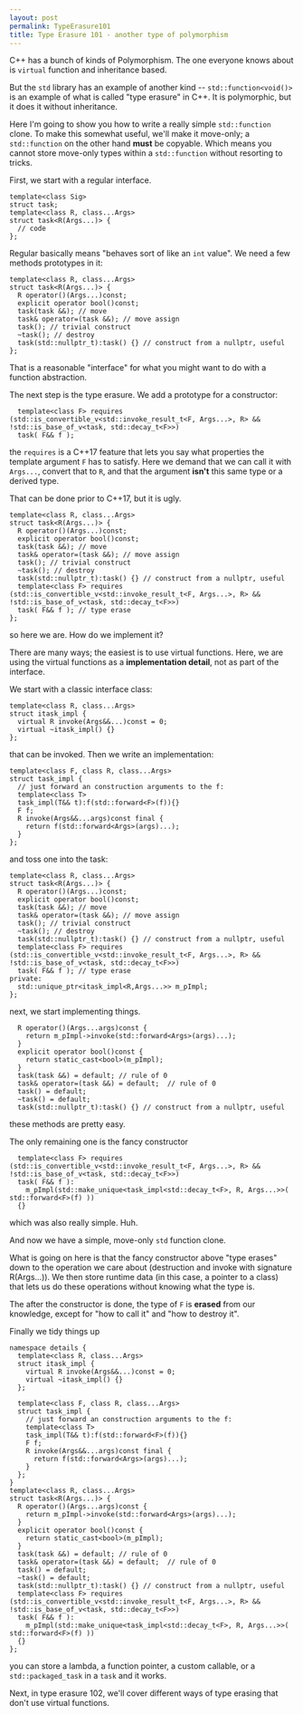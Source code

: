 ```yaml
---
layout: post
permalink: TypeErasure101
title: Type Erasure 101 - another type of polymorphism
---
```


C++ has a bunch of kinds of Polymorphism. The one everyone knows about is `virtual` function and inheritance based.

But the `std` library has an example of another kind -- `std::function<void()>` is an example of what is called "type erasure" in C++.  It is polymorphic, but it does it without inheritance.

Here I'm going to show you how to write a really simple `std::function` clone.  To make this somewhat useful, we'll make it move-only; a `std::function` on the other hand **must** be copyable.  Which means you cannot store move-only types within a `std::function` without resorting to tricks.

First, we start with a regular interface.

    template<class Sig>
    struct task;
    template<class R, class...Args>
    struct task<R(Args...)> {
      // code
    };
Regular basically means "behaves sort of like an `int` value".  We need a few methods prototypes in it:

    template<class R, class...Args>
    struct task<R(Args...)> {
      R operator()(Args...)const;
      explicit operator bool()const;
      task(task &&); // move
      task& operator=(task &&); // move assign
      task(); // trivial construct
      ~task(); // destroy
      task(std::nullptr_t):task() {} // construct from a nullptr, useful
    };
That is a reasonable "interface" for what you might want to do with a function abstraction.

The next step is the type erasure.  We add a prototype for a constructor:

      template<class F> requires (std::is_convertible_v<std::invoke_result_t<F, Args...>, R> && !std::is_base_of_v<task, std::decay_t<F>>)
      task( F&& f );
the `requires` is a C++17 feature that lets you say what properties the template argument `F` has to satisfy.  Here we demand that we can call it with `Args...`, convert that to `R`, and that the argument **isn't** this same type or a derived type.

That can be done prior to C++17, but it is ugly.

    template<class R, class...Args>
    struct task<R(Args...)> {
      R operator()(Args...)const;
      explicit operator bool()const;
      task(task &&); // move
      task& operator=(task &&); // move assign
      task(); // trivial construct
      ~task(); // destroy
      task(std::nullptr_t):task() {} // construct from a nullptr, useful
      template<class F> requires (std::is_convertible_v<std::invoke_result_t<F, Args...>, R> && !std::is_base_of_v<task, std::decay_t<F>>)
      task( F&& f ); // type erase
    };
so here we are.  How do we implement it?

There are many ways; the easiest is to use virtual functions.  Here, we are using the virtual functions as a **implementation detail**, not as part of the interface.

We start with a classic interface class:

    template<class R, class...Args>
    struct itask_impl {
      virtual R invoke(Args&&...)const = 0;
      virtual ~itask_impl() {}
    };
that can be invoked.  Then we write an implementation:

    template<class F, class R, class...Args>
    struct task_impl {
      // just forward an construction arguments to the f:
      template<class T>
      task_impl(T&& t):f(std::forward<F>(f)){}
      F f;
      R invoke(Args&&...args)const final {
        return f(std::forward<Args>(args)...);
      }
    };
and toss one into the task:


    template<class R, class...Args>
    struct task<R(Args...)> {
      R operator()(Args...)const;
      explicit operator bool()const;
      task(task &&); // move
      task& operator=(task &&); // move assign
      task(); // trivial construct
      ~task(); // destroy
      task(std::nullptr_t):task() {} // construct from a nullptr, useful
      template<class F> requires (std::is_convertible_v<std::invoke_result_t<F, Args...>, R> && !std::is_base_of_v<task, std::decay_t<F>>)
      task( F&& f ); // type erase
    private:
      std::unique_ptr<itask_impl<R,Args...>> m_pImpl;
    };
next, we start implementing things.

      R operator()(Args...args)const {
        return m_pImpl->invoke(std::forward<Args>(args)...);
      }
      explicit operator bool()const {
        return static_cast<bool>(m_pImpl);
      }
      task(task &&) = default; // rule of 0
      task& operator=(task &&) = default;  // rule of 0
      task() = default;
      ~task() = default;
      task(std::nullptr_t):task() {} // construct from a nullptr, useful
these methods are pretty easy.

The only remaining one is the fancy constructor

      template<class F> requires (std::is_convertible_v<std::invoke_result_t<F, Args...>, R> && !std::is_base_of_v<task, std::decay_t<F>>)
      task( F&& f ):
        m_pImpl(std::make_unique<task_impl<std::decay_t<F>, R, Args...>>( std::forward<F>(f) ))
      {}
which was also really simple.  Huh.

And now we have a simple, move-only `std` function clone.

What is going on here is that the fancy constructor above "type erases" down to the operation we care about (destruction and invoke with signature R(Args...)).
We then store runtime data (in this case, a pointer to a class) that lets us do these operations without knowing what the type is.

The after the constructor is done, the type of `F` is **erased** from our knowledge, except for "how to call it" and "how to destroy it".

Finally we tidy things up

    namespace details {
      template<class R, class...Args>
      struct itask_impl {
        virtual R invoke(Args&&...)const = 0;
        virtual ~itask_impl() {}
      };

      template<class F, class R, class...Args>
      struct task_impl {
        // just forward an construction arguments to the f:
        template<class T>
        task_impl(T&& t):f(std::forward<F>(f)){}
        F f;
        R invoke(Args&&...args)const final {
          return f(std::forward<Args>(args)...);
        }
      };
    }
    template<class R, class...Args>
    struct task<R(Args...)> {
      R operator()(Args...args)const {
        return m_pImpl->invoke(std::forward<Args>(args)...);
      }
      explicit operator bool()const {
        return static_cast<bool>(m_pImpl);
      }
      task(task &&) = default; // rule of 0
      task& operator=(task &&) = default;  // rule of 0
      task() = default;
      ~task() = default;
      task(std::nullptr_t):task() {} // construct from a nullptr, useful
      template<class F> requires (std::is_convertible_v<std::invoke_result_t<F, Args...>, R> && !std::is_base_of_v<task, std::decay_t<F>>)
      task( F&& f ):
        m_pImpl(std::make_unique<task_impl<std::decay_t<F>, R, Args...>>( std::forward<F>(f) ))
      {}
    };
you can store a lambda, a function pointer, a custom callable, or a `std::packaged_task` in a `task` and it works.

Next, in type erasure 102, we'll cover different ways of type erasing that don't use virtual functions.


